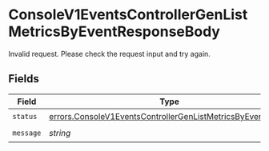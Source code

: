 # ConsoleV1EventsControllerGenListMetricsByEventResponseBody

Invalid request. Please check the request input and try again.


## Fields

| Field                                                                                                                                      | Type                                                                                                                                       | Required                                                                                                                                   | Description                                                                                                                                |
| ------------------------------------------------------------------------------------------------------------------------------------------ | ------------------------------------------------------------------------------------------------------------------------------------------ | ------------------------------------------------------------------------------------------------------------------------------------------ | ------------------------------------------------------------------------------------------------------------------------------------------ |
| `status`                                                                                                                                   | [errors.ConsoleV1EventsControllerGenListMetricsByEventStatus](../../models/errors/consolev1eventscontrollergenlistmetricsbyeventstatus.md) | :heavy_check_mark:                                                                                                                         | N/A                                                                                                                                        |
| `message`                                                                                                                                  | *string*                                                                                                                                   | :heavy_check_mark:                                                                                                                         | N/A                                                                                                                                        |